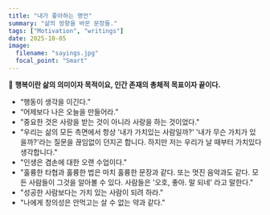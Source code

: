```yaml
---
title: "내가 좋아하는 명언"
summary: "삶의 방향을 바꾼 문장들."
tags: ["Motivation", "writings"]
date: 2025-10-05
image:
  filename: "sayings.jpg"
  focal_point: "Smart"
---
```


🌟 **행복이란 삶의 의미이자 목적이요, 인간 존재의 총체적 목표이자 끝이다.**

- “행동이 생각을 이긴다.”
- “어제보다 나은 오늘을 만들어라.”
- "중요한 것은 사랑을 받는 것이 아니라 사랑을 하는 것이었다."
- "우리는 삶의 모든 측면에서 항상 '내가 가치있는 사람일까?' '내가 무슨 가치가 있을까?'라는 질문을 끊임없이 던지곤 합니다. 하지만 저는 우리가 날 때부터 가치있다 생각합니다."
- "인생은 겸손에 대한 오랜 수업이다."
- "훌륭한 타협과 훌륭한 법은 마치 훌륭한 문장과 같다. 또는 멋진 음악과도 같다. 모든 사람들이 그것을 알아볼 수 있다. 사람들은 '오호, 좋아. 말 되네' 라고 말한다."
- "성공한 사람보다는 가치 있는 사람이 되려 하라."
- "나에게 창의성은 안먹고는 살 수 없는 약과 같다."
